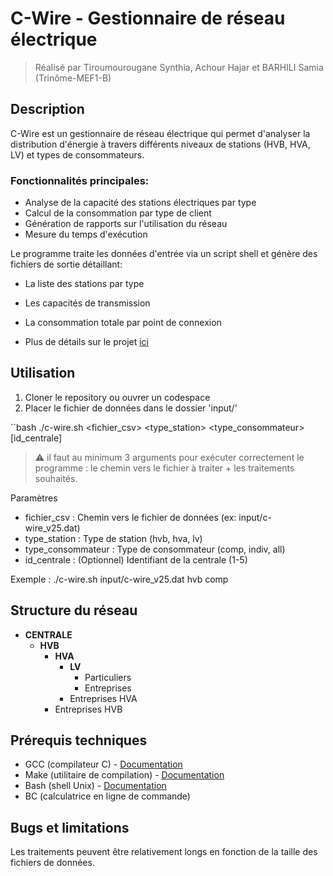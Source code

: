 # C-Wire - Gestionnaire de réseau électrique

> Réalisé par Tiroumourougane Synthia, Achour Hajar et BARHILI Samia (Trinôme-MEF1-B)

## Description

C-Wire est un gestionnaire de réseau électrique qui permet d'analyser la distribution d'énergie à travers différents niveaux de stations (HVB, HVA, LV) et types de consommateurs.

### Fonctionnalités principales:

- Analyse de la capacité des stations électriques par type
- Calcul de la consommation par type de client
- Génération de rapports sur l'utilisation du réseau
- Mesure du temps d'exécution

Le programme traite les données d'entrée via un script shell et génère des fichiers de sortie détaillant:
- La liste des stations par type
- Les capacités de transmission
- La consommation totale par point de connexion


- Plus de détails sur le projet [ici](https://github.com/Samiabarhili/c-Wire-B/blob/main/Projet_C-Wire_preIng2_2024_2025.pdf) 


## Utilisation

1. Cloner le repository ou ouvrer un codespace
2. Placer le fichier de données dans le dossier 'input/'

``bash
./c-wire.sh <fichier_csv> <type_station> <type_consommateur> [id_centrale]
> ⚠ il faut au minimum 3 arguments pour exécuter correctement le programme : le chemin vers le fichier à traiter + les traitements souhaités.


Paramètres
- fichier_csv : Chemin vers le fichier de données (ex: input/c-wire_v25.dat)
- type_station : Type de station (hvb, hva, lv)
- type_consommateur : Type de consommateur (comp, indiv, all)
- id_centrale : (Optionnel) Identifiant de la centrale (1-5)


Exemple : ./c-wire.sh input/c-wire_v25.dat hvb comp 


## Structure du réseau 

- **CENTRALE**
  - **HVB**
    - **HVA**
      - **LV**
        - Particuliers
        - Entreprises
      - Entreprises HVA
    - Entreprises HVB



## Prérequis techniques

- GCC (compilateur C) - [Documentation](https://doc.ubuntu-fr.org/gcc)
- Make (utilitaire de compilation) - [Documentation](https://linuxhint.com/install-make-ubuntu/)
- Bash (shell Unix) - [Documentation](https://howtoinstall.co/package/bash)
- BC (calculatrice en ligne de commande)

## Bugs et limitations
  Les traitements peuvent être relativement longs en fonction de la taille des fichiers de données.
